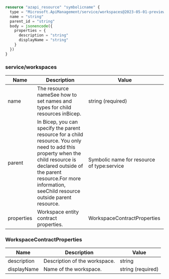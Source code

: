 ```terraform
resource "azapi_resource" "symbolicname" {
  type = "Microsoft.ApiManagement/service/workspaces@2023-05-01-preview"
  name = "string"
  parent_id = "string"
  body = jsonencode({
    properties = {
      description = "string"
      displayName = "string"
    }
  })
}

```

### service/workspaces

| Name | Description | Value |
|-|-|-|
| name | The resource nameSee how to set names and types for child resources inBicep. | string (required) |
| parent | In Bicep, you can specify the parent resource for a child resource. You only need to add this property when the child resource is declared outside of the parent resource.For more information, seeChild resource outside parent resource. | Symbolic name for resource of type:service |
| properties | Workspace entity contract properties. | WorkspaceContractProperties |


### WorkspaceContractProperties

| Name | Description | Value |
|-|-|-|
| description | Description of the workspace. | string |
| displayName | Name of the workspace. | string (required) |


